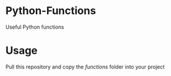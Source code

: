# Python-Functions
Useful Python functions

# Usage
Pull this repository and copy the *functions* folder into your project

